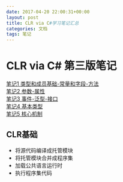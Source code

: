 ```yaml
---
date: 2017-04-20 22:00:31+00:00
layout: post
title: CLR via C#学习笔记汇总
categories: 文档
tags: 笔记
---
```

CLR via C# 第三版笔记
======
[笔记1 类型和成员基础-常量和字段-方法](http://note.youdao.com/noteshare?id=9f51fa30c1fa72bc9d3b6e0f26226bb5&sub=8A976B9C322D4F8895C196FEC03DB797)  
[笔记2 参数-属性](http://note.youdao.com/noteshare?id=914907ead554a4c3527b5f9628d0668c&sub=C8990228011C45D1858398310D54A752)  
[笔记3 事件-泛型-接口](http://note.youdao.com/noteshare?id=5570d997ed16f216a4e12868b9d6ea6c&sub=F402D0B05E5D4565BC09E5A1812A9F33)  
[笔记4 基本类型](http://note.youdao.com/noteshare?id=61c6576e0d9e81d7522f42a7d995b3ac&sub=7FEBD3758BF84096BDF7FAD69A893F53)  
[笔记5 核心机制](http://note.youdao.com/noteshare?id=ddb21290a8e98bca8c52d7b8aed2df97&sub=E3CE6BC493B54DCFA92F7F7A5A3EBF58)

CLR基础
-----
- 将源代码编译成托管模块
- 将托管模块合并成程序集
- 加载公共语言运行时
- 执行程序集代码
